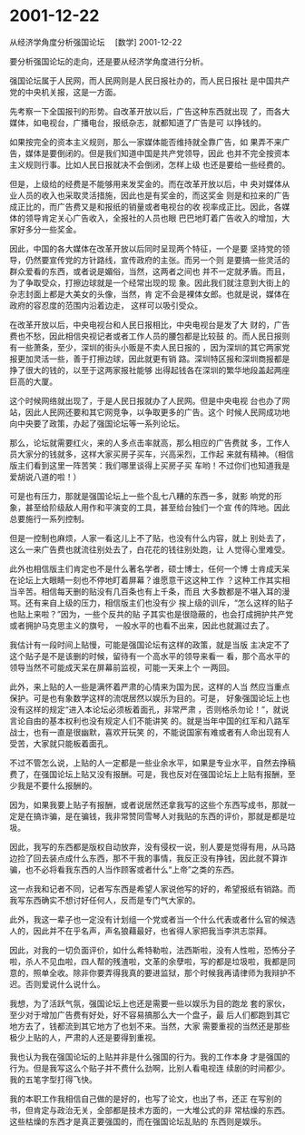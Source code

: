 # 2001-12-22

从经济学角度分析强国论坛   　[数学] 2001-12-22

要分析强国论坛的走向，还是要从经济学角度进行分析。 

强国论坛属于人民网，而人民网则是人民日报社办的，而人民日报社 是中国共产党的中央机关报，这是一方面。 

先考察一下全国报刊的形势。自改革开放以后，广告这种东西就出现 了，而各大媒体，如电视台，广播电台，报纸杂志，就都知道了广告是可 以挣钱的。 

如果按完全的资本主义规则，那么一家媒体能否维持就全靠广告，如 果弄不来广告，媒体是要倒闭的。但是我们知道中国是共产党领导，因此 也并不完全按资本主义规则行事。比如人民日报就决不会倒闭，怎样上级 也还是要给一些经费的。 

但是，上级给的经费是不能够用来发奖金的。而在改革开放以后，中 央对媒体从业人员的收入也采取灵活措施，因此也是有奖金的，而这奖金 则是和拉来的广告成正比的，而广告费又是和报纸的销量或者电视台的收 视率成正比。因此，各媒体的领导肯定关心广告收入，全报社的人员也眼 巴巴地盯着广告收入的增加，大家好多分一些奖金。 

因此，中国的各大媒体在改革开放以后同时呈现两个特征，一个是要 坚持党的领导，仍然要宣传党的方针路线，宣传政府的主张。而另一个则 是要搞一些灵活的群众爱看的东西，或者说是媚俗，当然，这两者之间也 并不一定就矛盾。而且，为了争取受众，打擦边球就是一个经常出现的现 象。因此我们就注意到大街上的杂志封面上都是大美女的头像，当然，肯 定不会是裸体女郎。也就是说，媒体在政府的容忍度的范围内沿着边走， 这样可以吸引受众。 

在改革开放以后，中央电视台和人民日报相比，中央电视台是发了大 财的，广告费也不愁，因此相信央视记者或者工作人员的腰包都是比较鼓 的。而人民日报则有一些萧条，至少，深圳的街头小贩是不卖人民日报的 ，因为深圳的其它两家党报更加灵活一些，善于打擦边球，因此就更有销 路。深圳特区报和深圳商报都是挣了很大的钱的，以至于这两家报社能够 出得起钱各在深圳的繁华地段盖起两座巨高的大厦。 

这个时候网络就出现了，于是人民日报就办了人民网。但是中央电视 台也办了网站，因此人民网还要和其它网竞争，以争取更多的广告。这个 时候人民网成功地向中央要了政策，办起了强国论坛等一系列论坛。 

那么，论坛就需要红火，来的人多点击率就高，那么相应的广告费就 多，工作人员大家分的钱就多，这样大家买房子买车，兴高采烈，工作起 来就有精神。（相信版主们看到这里一阵苦笑：我们哪里谈得上买房子买 车哟！不过你们也知道我是爱胡说八道的啦！） 

可是也有压力，那就是强国论坛上一些个乱七八糟的东西一多，就影 响党的形象，甚至给阶级敌人用作和平演变的工具，甚至给台独们一个宣 传的阵地。因此总要施行一系列控制。 

但是一控制也麻烦，人家一看这儿上不了贴，也没有什么内容，就上 别处去了，这么一来广告费也就流往别处去了，白花花的钱往别处跑，让 人觉得心里难受。 

此外也相信版主们肯定也不是什么著名学者，硕士博士，任何一个博 士肯成天呆在论坛上大眼睛一刻也不停地盯着屏幕？谁愿意干这这种工作 ？这种工作其实相当辛苦。相信每天删的贴没有几百条也有上千条，而且 大多数都是不堪入耳的漫骂。还有来自上级的压力，相信版主们也没有少 挨上级的训斥，“怎么这样的贴子也贴上来啦？”因为，一些个反共的贴 子其实也是很隐蔽的，也会打成拥护共产党或者拥护马克思主义的旗号， 一般水平的也看不出来，因此也就漏过去了。 

我估计有一段时间上贴慢，可能是强国论坛有这样的政策，就是当版 主决定不了这个贴子是不是该删的时候，留待有一个高水平的领导来看一 看，那个高水平的领导当然不可能成天呆在屏幕前监视，可能一天来上个 一两回。 

此外，来上贴的人一些是满怀着严肃的心情来为国为民，这样的人当 然应当重点保护。可是也有象数学这样的流氓居然以娱乐为目的。可是， 好象强国论坛上也没有这样的规定“进入本论坛必须板着面孔，非常严肃 ，否则格杀勿论！”，就说言论自由的基本权利也没有规定人们不能讲笑 的。就是当年中国的红军和八路军战士，也有一直是很幽默，喜欢开玩笑 的，不能说国家有难或者有人命出现有人受苦，大家就只能板着面孔。 

不过不管怎么说，上贴的人一定都是一些业余水平，如果是专业水平，自然去挣稿费了，在强国论坛上贴又没有报酬。可是，我也反对在强国论坛上上贴有报酬，至少我是不要什么报酬的。

因为，如果我要上贴子有报酬，或者说居然还拿我写的这些个东西写成书，那就一定是在搞诈骗，是在骗钱，我非常赞同雪琴人对我贴的东西的评价，那就是都是垃圾。

因此，我写的东西都是版权自动放弃，没有侵权一说，别人要是觉得有用，从马路边捡了回去装点成什么东西，那不干我的事情，我反正没有挣钱，因此就不算诈骗，也不必将看我东西的人当作顾客或者什么“上帝”之类的东西。

这一点我和记者不同，记者写东西是希望人家说他写的好的，希望报纸有销路。而我写东西确实不想讨好任何人，反而是专门气大家的。

此外，我这一辈子也一定没有计划组一个党或者当一个什么代表或者什么官的候选人的，因此并不在乎名声，声名狼藉最好，也省得人家把我当李洪志崇拜。

因此，对我的一切负面评价，如什么希特勒啦，法西斯啦，没有人性啦，恐怖分子啦，杀人不见血啦，四人帮的残渣啦，文革的余孽啦，写的都是垃圾啦，我都是同意的，照单全收。除非你要弄得我真的要进监狱，那个时候我再请律师为我辩护不迟。否则爱说什么说什么。

我想，为了活跃气氛，强国论坛上也还是需要一些以娱乐为目的跑龙 套的家伙，至少对于增加广告费有好处，好不容易搞那么大一个盘子，最 后人们都跑到其它地方去了，钱都流到其它地方了也划不来。当然，大家 需要重视的当然还是那些极少上贴的人，严肃的人还是要得到重视。 

我也认为我在强国论坛的上贴并非是什么强国的行为。我的工作本身 才是强国的行为。但是我写这么个贴子并不费什么劲啊，比别人看电视连 续剧的时间都少。我的五笔字型打得飞快。 

我的本职工作我相信自己做的是好的，也写了论文，也出了书，还正 在写别的书，但肯定与政治无关，全部都是技术方面的，一大堆公式的非 常枯燥的东西。这些枯燥的东西才是真正要强国的，而在强国论坛乱贴的 东西则是娱乐。
